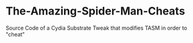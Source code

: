 # The-Amazing-Spider-Man-Cheats
Source Code of a Cydia Substrate Tweak that modifies TASM in order to "cheat"

